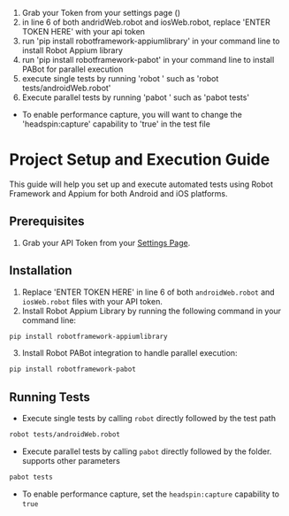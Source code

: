1. Grab your Token from your settings page ()
2. in line 6 of both andridWeb.robot and iosWeb.robot, replace 'ENTER TOKEN HERE' with your api token
3. run 'pip install robotframework-appiumlibrary' in your command line to install Robot Appium library
4. run 'pip install robotframework-pabot' in your command line to install PABot for parallel execution
5. execute single tests by running 'robot <filename>' such as 'robot tests/androidWeb.robot'
6. Execute parallel tests by running 'pabot <folder>' such as 'pabot tests'


* To enable performance capture, you will want to change the 'headspin:capture' capability to 'true' in the test file


# Project Setup and Execution Guide

This guide will help you set up and execute automated tests using Robot Framework and Appium for both Android and iOS platforms.

## Prerequisites

1. Grab your API Token from your [Settings Page](https://ui.headspin.io/mysettings).

## Installation

1. Replace 'ENTER TOKEN HERE' in line 6 of both `androidWeb.robot` and `iosWeb.robot` files with your API token.
2. Install Robot Appium Library by running the following command in your command line:
```sh
pip install robotframework-appiumlibrary
```
3. Install Robot PABot integration to handle parallel execution:
```sh
pip install robotframework-pabot
```

## Running Tests

* Execute single tests by calling `robot` directly followed by the test path
```sh
robot tests/androidWeb.robot
```

* Execute parallel tests by calling `pabot` directly followed by the folder.  supports other parameters
```sh
pabot tests
```

* To enable performance capture, set the `headspin:capture` capability to `true`